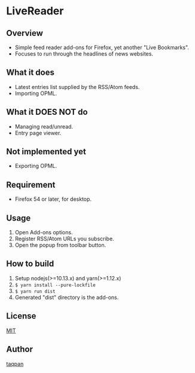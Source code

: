# LiveReader

## Overview
- Simple feed reader add-ons for Firefox, yet another "Live Bookmarks".
- Focuses to run through the headlines of news websites.

## What it does
- Latest entries list supplied by the RSS/Atom feeds.
- Importing OPML.

## What it DOES NOT do
- Managing read/unread.
- Entry page viewer.

## Not implemented yet
- Exporting OPML.

## Requirement
- Firefox 54 or later, for desktop.

## Usage
1. Open Add-ons options.
2. Register RSS/Atom URLs you subscribe.
3. Open the popup from toolbar button.

## How to build
1. Setup nodejs(>=10.13.x) and yarn(>=1.12.x)
2. ```$ yarn install --pure-lockfile```
3. ```$ yarn run dist```
4. Generated "dist" directory is the add-ons.

## License
[MIT](https://github.com/taqpan/live-reader/blob/master/LICENSE)

## Author
[taqpan](https://github.com/taqpan)
